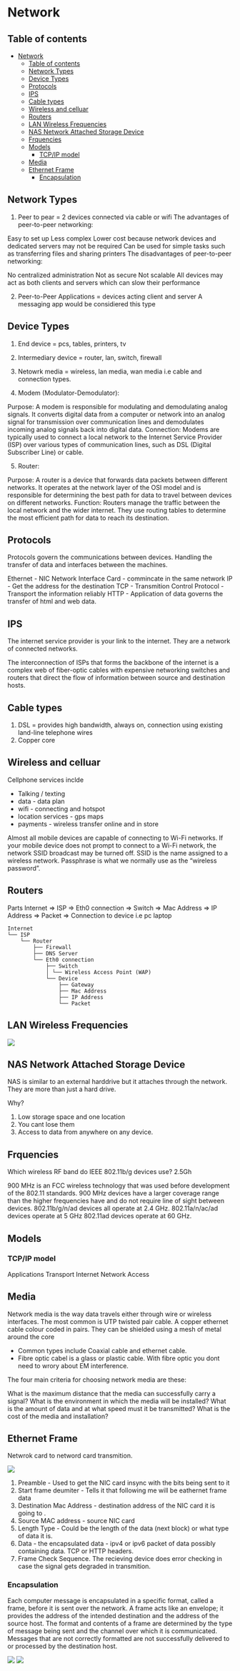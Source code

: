 # Network

## Table of contents

- [Network](#network)
  - [Table of contents](#table-of-contents)
  - [Network Types](#network-types)
  - [Device Types](#device-types)
  - [Protocols](#protocols)
  - [IPS](#ips)
  - [Cable types](#cable-types)
  - [Wireless and celluar](#wireless-and-celluar)
  - [Routers](#routers)
  - [LAN Wireless Frequencies](#lan-wireless-frequencies)
  - [NAS Network Attached Storage Device](#nas-network-attached-storage-device)
  - [Frquencies](#frquencies)
  - [Models](#models)
    - [TCP/IP model](#tcpip-model)
  - [Media](#media)
  - [Ethernet Frame](#ethernet-frame)
    - [Encapsulation](#encapsulation)

## Network Types

1. Peer to pear = 2 devices connected via cable or wifi
   The advantages of peer-to-peer networking:

Easy to set up
Less complex
Lower cost because network devices and dedicated servers may not be required
Can be used for simple tasks such as transferring files and sharing printers
The disadvantages of peer-to-peer networking:

No centralized administration
Not as secure
Not scalable
All devices may act as both clients and servers which can slow their performance

2. Peer-to-Peer Applications = devices acting client and server
   A messaging app would be considiered this type

## Device Types

1. End device = pcs, tables, printers, tv
2. Intermediary device = router, lan, switch, firewall
3. Netowrk media = wireless, lan media, wan media i.e cable and connection types.

4. Modem (Modulator-Demodulator):

Purpose: A modem is responsible for modulating and demodulating analog signals. It converts digital data from a computer or network into an analog signal for transmission over communication lines and demodulates incoming analog signals back into digital data.
Connection: Modems are typically used to connect a local network to the Internet Service Provider (ISP) over various types of communication lines, such as DSL (Digital Subscriber Line) or cable.

5. Router:

Purpose: A router is a device that forwards data packets between different networks. It operates at the network layer of the OSI model and is responsible for determining the best path for data to travel between devices on different networks.
Function: Routers manage the traffic between the local network and the wider internet. They use routing tables to determine the most efficient path for data to reach its destination.

## Protocols

Protocols govern the communications between devices. Handling the transfer of data and interfaces between the machines.

Ethernet - NIC Network Interface Card - commincate in the same network
IP - Get the address for the destination
TCP - Transmition Control Protocol - Transport the information reliably
HTTP - Application of data governs the transfer of html and web data.

## IPS

The internet service provider is your link to the internet.
They are a network of connected networks.

The interconnection of ISPs that forms the backbone of the internet is a complex web of fiber-optic cables with expensive networking switches and routers that direct the flow of information between source and destination hosts.

## Cable types

1. DSL = provides high bandwidth, always on, connection using existing land-line telephone wires
2. Copper core

## Wireless and celluar

Cellphone services inclde

- Talking / texting
- data - data plan
- wifi - connecting and hotspot
- location services - gps maps
- payments - wireless transfer online and in store

Almost all mobile devices are capable of connecting to Wi-Fi networks.
If your mobile device does not prompt to connect to a Wi-Fi network, the network SSID broadcast may be turned off.
SSID is the name assigned to a wireless network.
Passphrase is what we normally use as the “wireless password”.

## Routers

Parts
Internet => ISP => Eth0 connection => Switch => Mac Address => IP Address => Packet => Connection to device i.e pc laptop

```ls
Internet
└── ISP
    └── Router
        ├── Firewall
        ├── DNS Server
        └── Eth0 connection
            ├── Switch
            │ └── Wireless Access Point (WAP)
            └── Device
                ├── Gateway
                ├── Mac Address
                ├── IP Address
                └── Packet
```

## LAN Wireless Frequencies

<img src="./assets/images/fqchart.png" />

## NAS Network Attached Storage Device

NAS is similar to an external harddrive but it attaches through the network.
They are more than just a hard drive.

Why?

1. Low storage space and one location
2. You cant lose them
3. Access to data from anywhere on any device.

## Frquencies

Which wireless RF band do IEEE 802.11b/g devices use? 2.5Gh

900 MHz is an FCC wireless technology that was used before development of the 802.11 standards.
900 MHz devices have a larger coverage range than the higher frequencies have and do not require line of sight between devices.
802.11b/g/n/ad devices all operate at 2.4 GHz. 802.11a/n/ac/ad devices operate at 5 GHz
802.11ad devices operate at 60 GHz.

## Models

### TCP/IP model

Applications
Transport
Internet
Network Access

## Media

Network media is the way data travels either through wire or wireless interfaces.
The most common is UTP twisted pair cable. A copper ethernet cable colour coded in pairs.
They can be shielded using a mesh of metal around the core

- Common types include Coaxial cable and ethernet cable.
- Fibre optic cabel is a glass or plastic cable. With fibre optic you dont need to wrory about EM interference.

The four main criteria for choosing network media are these:

What is the maximum distance that the media can successfully carry a signal?
What is the environment in which the media will be installed?
What is the amount of data and at what speed must it be transmitted?
What is the cost of the media and installation?

## Ethernet Frame

Netwrok card to netword card transmition.

<img src="./assets/images/ethernetFrame.jpg" />

1. Preamble - Used to get the NIC card insync with the bits being sent to it
2. Start frame deumiter - Tells it that following me will be eathernet frame data
3. Destination Mac Address - destination address of the NIC card it is going to .
4. Source MAC address - source NIC card
5. Length Type - Could be the length of the data (next block) or what type of data it is.
6. Data - the encapsulated data - ipv4 or ipv6 packet of data possibly containing data. TCP or HTTP headers.
7. Frame Check Sequence. The recieving device does error checking in case the signal gets degraded in transmition.

### Encapsulation

Each computer message is encapsulated in a specific format, called a frame, before it is sent over the network. A frame acts like an envelope; it provides the address of the intended destination and the address of the source host. The format and contents of a frame are determined by the type of message being sent and the channel over which it is communicated. Messages that are not correctly formatted are not successfully delivered to or processed by the destination host.

<img src="./assets/images/encapsulation.png" />
<img src="./assets/images/encapsulation2.png" />



